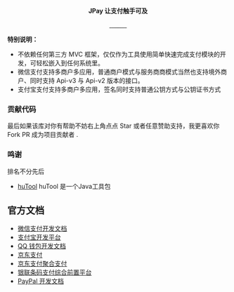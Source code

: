 <p align="center">
	<a target="_blank" href="https://javen205.gitee.io/ijpay"><img alt="" src="assets/img/logo.png"/></a>
</p>

<p align="center">
	<strong>JPay 让支付触手可及</strong>
</p>

<p align="center">
     <a target="_blank" href="https://gitee.com/javen205/IJPay">
     	<img alt="" src="https://gitee.com/Javen205/IJPay/badge/star.svg?theme=gvp"/>
     </a>
     <a target="_blank" href="https://github.com/Javen205/IJPay">
        <img alt="" src="https://img.shields.io/github/stars/Javen205/IJPay.svg?style=social&label=Stars"/>
     </a>
     <a target="_blank" href="https://www.apache.org/licenses/LICENSE-2.0">
        <img alt="" src="https://img.shields.io/badge/License-Apache--2.0-brightgreen.svg"/>
     </a>
     <a target="_blank" href="https://www.oracle.com/technetwork/java/javase/downloads/index.html">
        <img alt="" src="https://img.shields.io/badge/JDK-1.7+-green.svg"/>
     </a>
     <a target="_blank" href="https://travis-ci.org/Javen205/IJPay">
        <img alt="" src="https://travis-ci.org/Javen205/IJPay.svg?branch=master"/>
     </a>
     <a target="_blank" href="https://www.codacy.com/app/Javen205/IJPay?utm_source=github.com&amp;utm_medium=referral&amp;utm_content=Javen205/IJPay&amp;utm_campaign=Badge_Grade">
        <img alt="" src="https://api.codacy.com/project/badge/Grade/b76239f6b2c84564b30a815aea71e8a7"/>
     </a>
     <a target="_blank" href="https://maven-badges.herokuapp.com/maven-central/com.github.javen205/IJPay">
        <img alt="" src="https://maven-badges.herokuapp.com/maven-central/com.github.javen205/IJPay/badge.svg"/>
     </a> 
     <a target="_blank" href="https://javen205.gitee.io/ijpay/guide/donate">
        <img alt="" src="https://img.shields.io/badge/IJPay%20Author-Javen-ff69b4.svg"/>
     </a>
     <a target="_blank" href="https://github.com/Javen205/donate">
        <img alt="" src="https://img.shields.io/badge/Donate-WeChat-%23ff3f59.svg"/>
     </a> 
     <a target="_blank" href="https://gitter.im/Javen205/IJPay?utm_source=badge&utm_medium=badge&utm_campaign=pr-badge">
        <img alt="" src="https://badges.gitter.im/Javen205/IJPay.svg"/>
     </a>
     <a target="_blank" href="http://shang.qq.com/wpa/qunwpa?idkey=44c2b0331f1bdca6c9d404e863edd83973fa97224b79778db79505fc592f00bc">
         <img alt="" src="https://img.shields.io/badge/IJPay%20%E4%BA%A4%E6%B5%81%E7%BE%A4-723992875-fba7f9.svg"/>
     </a>
</p>


**特别说明：**
- 不依赖任何第三方 MVC 框架，仅仅作为工具使用简单快速完成支付模块的开发，可轻松嵌入到任何系统里。
- 微信支付支持多商户多应用，普通商户模式与服务商商模式当然也支持境外商户、同时支持 Api-v3 与 Api-v2 版本的接口。
- 支付宝支付支持多商户多应用，签名同时支持普通公钥方式与公钥证书方式


### 贡献代码

最后如果该库对你有帮助不妨右上角点点 Star 或者任意赞助支持，我更喜欢你 Fork PR 成为项目贡献者 .

[comment]: <> ([赞助]&#40;https://xxx.com/donate/&#41;)


### 鸣谢

排名不分先后

- [huTool](https://hutool.cn) huTool 是一个Java工具包

[comment]: <> (- [alipay-sdk-java]&#40;https://github.com/alipay/alipay-sdk-java-all&#41;  蚂蚁金服开放平台 Java SDK)


## 官方文档

- [微信支付开发文档](https://pay.weixin.qq.com/wiki/doc/apiv3/wxpay/pages/api.shtml)
- [支付宝开发平台](https://openhome.alipay.com/docCenter/docCenter.htm?from=IJPay)
- [QQ 钱包开发文档](https://qpay.qq.com/buss/doc.shtml)
- [京东支付](https://payapi.jd.com)
- [京东支付聚合支付](https://mpayx.jd.com/statics/doc/docList.html)
- [银联条码支付综合前置平台](https://up.95516.com/open/openapi?code=unionpay&sdk=IJPay)
- [PayPal 开发文档](https://developer.paypal.com/docs/api/overview)
